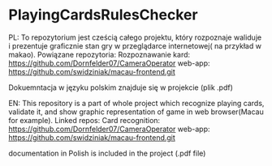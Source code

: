 # PlayingCardsRulesChecker


PL: To repozytorium jest cześcią całego projektu, który rozpoznaje waliduje i prezentuje graficznie stan gry w przeglądarce internetowej( na przykład w makao).
Powiązane repozytoria:
Rozpoznawanie kard:
https://github.com/Dornfelder07/CameraOperator
web-app:
https://github.com/swidziniak/macau-frontend.git

Dokuemntacja w języku polskim znajduje się w projekcie (plik .pdf)



EN: This repository is a part of whole project which recognize playing cards, validate it, and show graphic representation of game in web browser(Macau for example).
Linked repos:
Card recognition: 
https://github.com/Dornfelder07/CameraOperator
web-app:
https://github.com/swidziniak/macau-frontend.git

documentation in Polish is included in the project (.pdf file)
